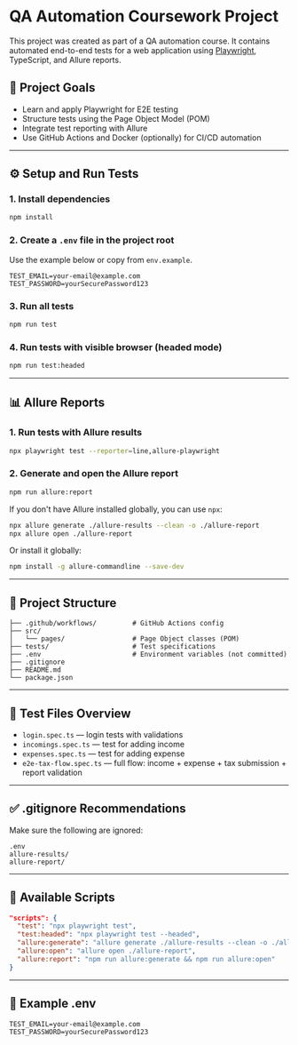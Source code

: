 # QA Automation Coursework Project

This project was created as part of a QA automation course. It contains automated end-to-end tests for a web application using [Playwright](https://playwright.dev/), TypeScript, and Allure reports.

## 🎯 Project Goals

- Learn and apply Playwright for E2E testing
- Structure tests using the Page Object Model (POM)
- Integrate test reporting with Allure
- Use GitHub Actions and Docker (optionally) for CI/CD automation

---

## ⚙️ Setup and Run Tests

### 1. Install dependencies

```bash
npm install
```

### 2. Create a `.env` file in the project root

Use the example below or copy from `env.example`.

```env
TEST_EMAIL=your-email@example.com
TEST_PASSWORD=yourSecurePassword123
```

### 3. Run all tests

```bash
npm run test
```

### 4. Run tests with visible browser (headed mode)

```bash
npm run test:headed
```

---

## 📊 Allure Reports

### 1. Run tests with Allure results

```bash
npx playwright test --reporter=line,allure-playwright
```

### 2. Generate and open the Allure report

```bash
npm run allure:report
```

If you don't have Allure installed globally, you can use `npx`:

```bash
npx allure generate ./allure-results --clean -o ./allure-report
npx allure open ./allure-report
```

Or install it globally:

```bash
npm install -g allure-commandline --save-dev
```

---

## 📁 Project Structure

```
├── .github/workflows/         # GitHub Actions config
├── src/
│   └── pages/                 # Page Object classes (POM)
├── tests/                     # Test specifications
├── .env                       # Environment variables (not committed)
├── .gitignore
├── README.md
└── package.json
```

---

## 🧪 Test Files Overview

- `login.spec.ts` — login tests with validations
- `incomings.spec.ts` — test for adding income
- `expenses.spec.ts` — test for adding expense
- `e2e-tax-flow.spec.ts` — full flow: income + expense + tax submission + report validation

---

## ✅ .gitignore Recommendations

Make sure the following are ignored:

```
.env
allure-results/
allure-report/
```

---

## 📜 Available Scripts

```json
"scripts": {
  "test": "npx playwright test",
  "test:headed": "npx playwright test --headed",
  "allure:generate": "allure generate ./allure-results --clean -o ./allure-report",
  "allure:open": "allure open ./allure-report",
  "allure:report": "npm run allure:generate && npm run allure:open"
}
```

---

## 🧩 Example .env

```env
TEST_EMAIL=your-email@example.com
TEST_PASSWORD=yourSecurePassword123
```